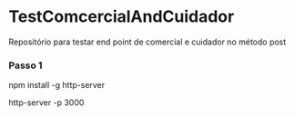 # TestComcercialAndCuidador
Repositório para testar  end point de comercial e cuidador no método post

### Passo 1

npm install -g http-server

http-server -p 3000
